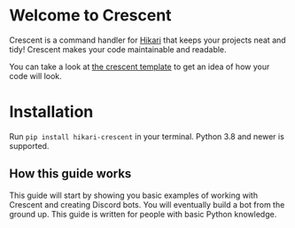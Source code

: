 # Welcome to Crescent

Crescent is a command handler for [Hikari](https://github.com/hikari-py/hikari) that keeps
your projects neat and tidy! Crescent makes your code maintainable and readable.

You can take a look at [the crescent template](https://github.com/magpie-dev/crescent-template)
to get an idea of how your code will look.

# Installation

Run `pip install hikari-crescent` in your terminal. Python 3.8 and newer is supported.

## How this guide works

This guide will start by showing you basic examples of working with Crescent and creating
Discord bots. You will eventually build a bot from the ground up. This guide is written
for people with basic Python knowledge.
